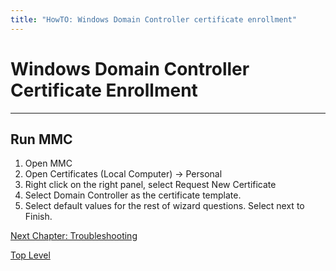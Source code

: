 ```yaml
---
title: "HowTO: Windows Domain Controller certificate enrollment"
---
```


# Windows Domain Controller Certificate Enrollment
--------------------------------------

Run MMC
-------

1.  Open MMC
2.  Open Certificates (Local Computer) -\> Personal
3.  Right click on the right panel, select Request New Certificate
4.  Select Domain Controller as the certificate template.
5.  Select default values for the rest of wizard questions. Select next to Finish.


[ Next Chapter: Troubleshooting](Auto_Enroll_Troubleshooting "wikilink")

[ Top Level](Auto_Enroll_Documentation "wikilink")
